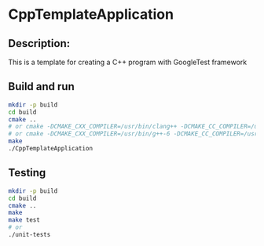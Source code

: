 # CppTemplateApplication

## Description:
This is a template for creating a C++ program with GoogleTest framework


## Build and run
```bash
mkdir -p build
cd build
cmake ..
# or cmake -DCMAKE_CXX_COMPILER=/usr/bin/clang++ -DCMAKE_CC_COMPILER=/usr/bin/clang ..
# or cmake -DCMAKE_CXX_COMPILER=/usr/bin/g++-6 -DCMAKE_CC_COMPILER=/usr/bin/gcc ..
make
./CppTemplateApplication
```


## Testing
```bash
mkdir -p build
cd build
cmake ..
make
make test
# or
./unit-tests
```

